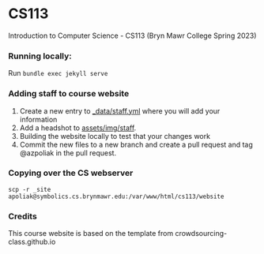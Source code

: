 CS113
=============================

Introduction to Computer Science - CS113 (Bryn Mawr College Spring 2023)

### Running locally:
Run `bundle exec jekyll serve`

### Adding staff to course website

1. Create a new entry to [_data/staff.yml](https://github.com/BMC-CS-113/website/blob/main/_data/staff.yaml) where you will add your information
2. Add a headshot to [assets/img/staff](https://github.com/BMC-CS-113/website/tree/main/assets/img/staff).
3. Building the website locally to test that your changes work
4. Commit the new files to a new branch and create a pull request and tag @azpoliak in the pull request.


### Copying over the CS webserver
`scp -r _site apoliak@symbolics.cs.brynmawr.edu:/var/www/html/cs113/website`

### Credits
This course website is based on the template from crowdsourcing-class.github.io
